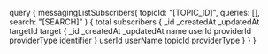 query {
    messagingListSubscribers(
        topicId: "[TOPIC_ID]",
        queries: [],
        search: "[SEARCH]"
    ) {
        total
        subscribers {
            _id
            _createdAt
            _updatedAt
            targetId
            target {
                _id
                _createdAt
                _updatedAt
                name
                userId
                providerId
                providerType
                identifier
            }
            userId
            userName
            topicId
            providerType
        }
    }
}
